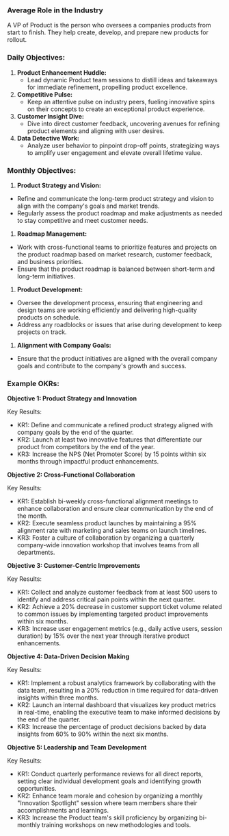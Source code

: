 ### Average Role in the Industry

A VP of Product is the person who oversees a companies products from start to finish. They help create, develop, and prepare new products for rollout.

### Daily Objectives:

1. **Product Enhancement Huddle:**
    - Lead dynamic Product team sessions to distill ideas and takeaways for immediate refinement, propelling product excellence.
2. **Competitive Pulse:**
    - Keep an attentive pulse on industry peers, fueling innovative spins on their concepts to create an exceptional product experience.
3. **Customer Insight Dive:**
    - Dive into direct customer feedback, uncovering avenues for refining product elements and aligning with user desires.
4. **Data Detective Work:**
    - Analyze user behavior to pinpoint drop-off points, strategizing ways to amplify user engagement and elevate overall lifetime value.

### Monthly Objectives:

1. **Product Strategy and Vision:**

- Refine and communicate the long-term product strategy and vision to align with the company's goals and market trends.
- Regularly assess the product roadmap and make adjustments as needed to stay competitive and meet customer needs.

1. **Roadmap Management:**

- Work with cross-functional teams to prioritize features and projects on the product roadmap based on market research, customer feedback, and business priorities.
- Ensure that the product roadmap is balanced between short-term and long-term initiatives.

1. **Product Development:**

- Oversee the development process, ensuring that engineering and design teams are working efficiently and delivering high-quality products on schedule.
- Address any roadblocks or issues that arise during development to keep projects on track.

1. **Alignment with Company Goals:**

- Ensure that the product initiatives are aligned with the overall company goals and contribute to the company's growth and success.

### Example OKRs:

**Objective 1: Product Strategy and Innovation**

Key Results:

- KR1: Define and communicate a refined product strategy aligned with company goals by the end of the quarter.
- KR2: Launch at least two innovative features that differentiate our product from competitors by the end of the year.
- KR3: Increase the NPS (Net Promoter Score) by 15 points within six months through impactful product enhancements.

**Objective 2: Cross-Functional Collaboration**

Key Results:

- KR1: Establish bi-weekly cross-functional alignment meetings to enhance collaboration and ensure clear communication by the end of the month.
- KR2: Execute seamless product launches by maintaining a 95% alignment rate with marketing and sales teams on launch timelines.
- KR3: Foster a culture of collaboration by organizing a quarterly company-wide innovation workshop that involves teams from all departments.

**Objective 3: Customer-Centric Improvements**

Key Results:

- KR1: Collect and analyze customer feedback from at least 500 users to identify and address critical pain points within the next quarter.
- KR2: Achieve a 20% decrease in customer support ticket volume related to common issues by implementing targeted product improvements within six months.
- KR3: Increase user engagement metrics (e.g., daily active users, session duration) by 15% over the next year through iterative product enhancements.

**Objective 4: Data-Driven Decision Making**

Key Results:

- KR1: Implement a robust analytics framework by collaborating with the data team, resulting in a 20% reduction in time required for data-driven insights within three months.
- KR2: Launch an internal dashboard that visualizes key product metrics in real-time, enabling the executive team to make informed decisions by the end of the quarter.
- KR3: Increase the percentage of product decisions backed by data insights from 60% to 90% within the next six months.

**Objective 5: Leadership and Team Development**

Key Results:

- KR1: Conduct quarterly performance reviews for all direct reports, setting clear individual development goals and identifying growth opportunities.
- KR2: Enhance team morale and cohesion by organizing a monthly "Innovation Spotlight" session where team members share their accomplishments and learnings.
- KR3: Increase the Product team's skill proficiency by organizing bi-monthly training workshops on new methodologies and tools.